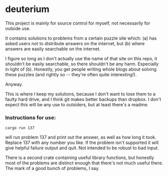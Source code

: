 # deuterium

This project is mainly for source control for myself, not necessarily for outside use.

It contains solutions to problems from a certain puzzle site which:
(a) has asked users not to distribute answers on the internet, but
(b) where answers are easily searchable on the internet.

I figure so long as I don't actually use the name of that site on this repo, it shouldn't be easily
searchable, so there shouldn't be any harm. Especially in light of (b). Honestly, you get people writing
whole blogs about solving these puzzles (and rightly so -- they're often quite interesting!).

Anyway.

This is where I keep my solutions, because I don't want to lose them to a faulty hard drive, and I think
git makes better backups than dropbox. I don't expect this will be any use to outsiders, but at least there's
a readme.

### Instructions for use:

  `cargo run 137`
  
will run problem 137 and print out the answer, as well as how long it took. Replace 137 with any number
you like. If the problem isn't supported it will give helpful failure output and quit. Not intended to be
robust to bad input.

There is a second crate containing useful library functions, but honestly most of the problems are distinct
enough that there's not much useful there. The mark of a good bunch of problems, I say.
